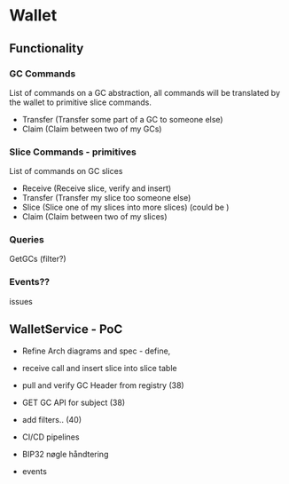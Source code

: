 # Wallet

## Functionality

### GC Commands

List of commands on a GC abstraction, all commands will be translated by the wallet to primitive slice commands.

- Transfer (Transfer some part of a GC to someone else)
- Claim (Claim between two of my GCs)

### Slice Commands - primitives

List of commands on GC slices

- Receive (Receive slice, verify and insert)
- Transfer (Transfer my slice too someone else)
- Slice (Slice one of my slices into more slices) (could be )
- Claim (Claim between two of my slices)

### Queries

GetGCs (filter?)

### Events??

issues

## WalletService - PoC

- Refine Arch diagrams and spec - define,
- receive call and insert slice into slice table
- pull and verify GC Header from registry (38)
- GET GC API for subject (38)
- add filters.. (40)
- CI/CD pipelines
- BIP32 nøgle håndtering

- events
